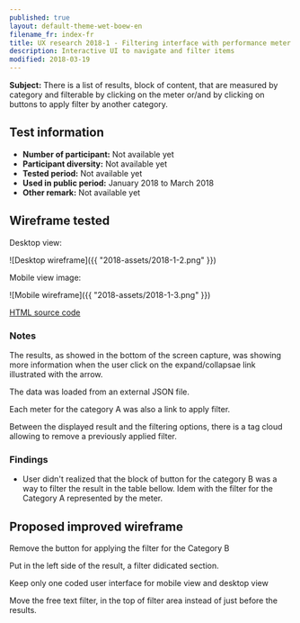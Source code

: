 ```yaml
---
published: true
layout: default-theme-wet-boew-en
filename_fr: index-fr
title: UX research 2018-1 - Filtering interface with performance meter
description: Interactive UI to navigate and filter items
modified: 2018-03-19
---
```


**Subject:** There is a list of results, block of content, that are measured by category and filterable by clicking on the meter or/and by clicking on buttons to apply filter by another category.

## Test information

* **Number of participant:** Not available yet
* **Participant diversity:** Not available yet
* **Tested period:** Not available yet
* **Used in public period:** January 2018 to March 2018
* **Other remark:** Not available yet

## Wireframe tested

Desktop view: 

![Desktop wireframe]({{ "2018-assets/2018-1-2.png" }})

Mobile view image:

![Mobile wireframe]({{ "2018-assets/2018-1-3.png" }})


[HTML source code](2018-assets/2018-1-1.html)

### Notes

The results, as showed in the bottom of the screen capture, was showing more information when the user click on the expand/collapsae link illustrated with the arrow.

The data was loaded from an external JSON file.

Each meter for the category A was also a link to apply filter.

Between the displayed result and the filtering options, there is a tag cloud allowing to remove a previously applied filter.

### Findings

* User didn't realized that the block of button for the category B was a way to filter the result in the table bellow. Idem with the filter for the Category A represented by the meter.

## Proposed improved wireframe 

Remove the button for applying the filter for the Category B

Put in the left side of the result, a filter didicated section.

Keep only one coded user interface for mobile view and desktop view

Move the free text filter, in the top of filter area instead of just before the results.